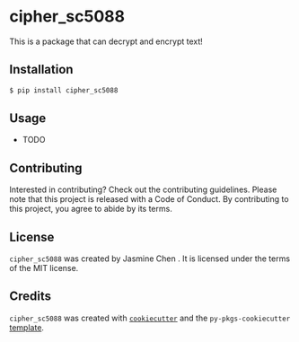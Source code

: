 # cipher_sc5088

This is a package that can decrypt and encrypt text! 

## Installation

```bash
$ pip install cipher_sc5088
```

## Usage

- TODO

## Contributing

Interested in contributing? Check out the contributing guidelines. Please note that this project is released with a Code of Conduct. By contributing to this project, you agree to abide by its terms.

## License

`cipher_sc5088` was created by Jasmine Chen . It is licensed under the terms of the MIT license.

## Credits

`cipher_sc5088` was created with [`cookiecutter`](https://cookiecutter.readthedocs.io/en/latest/) and the `py-pkgs-cookiecutter` [template](https://github.com/py-pkgs/py-pkgs-cookiecutter).
